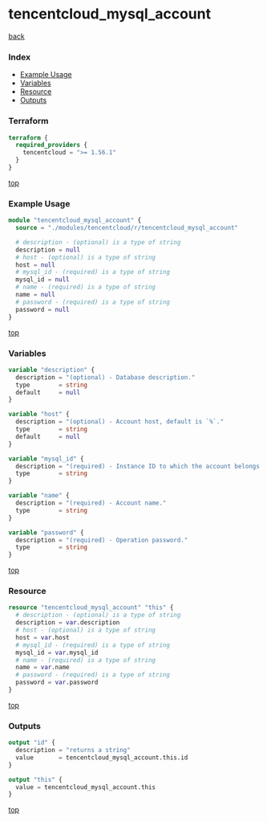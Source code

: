 # tencentcloud_mysql_account

[back](../tencentcloud.md)

### Index

- [Example Usage](#example-usage)
- [Variables](#variables)
- [Resource](#resource)
- [Outputs](#outputs)

### Terraform

```terraform
terraform {
  required_providers {
    tencentcloud = ">= 1.56.1"
  }
}
```

[top](#index)

### Example Usage

```terraform
module "tencentcloud_mysql_account" {
  source = "./modules/tencentcloud/r/tencentcloud_mysql_account"

  # description - (optional) is a type of string
  description = null
  # host - (optional) is a type of string
  host = null
  # mysql_id - (required) is a type of string
  mysql_id = null
  # name - (required) is a type of string
  name = null
  # password - (required) is a type of string
  password = null
}
```

[top](#index)

### Variables

```terraform
variable "description" {
  description = "(optional) - Database description."
  type        = string
  default     = null
}

variable "host" {
  description = "(optional) - Account host, default is `%`."
  type        = string
  default     = null
}

variable "mysql_id" {
  description = "(required) - Instance ID to which the account belongs."
  type        = string
}

variable "name" {
  description = "(required) - Account name."
  type        = string
}

variable "password" {
  description = "(required) - Operation password."
  type        = string
}
```

[top](#index)

### Resource

```terraform
resource "tencentcloud_mysql_account" "this" {
  # description - (optional) is a type of string
  description = var.description
  # host - (optional) is a type of string
  host = var.host
  # mysql_id - (required) is a type of string
  mysql_id = var.mysql_id
  # name - (required) is a type of string
  name = var.name
  # password - (required) is a type of string
  password = var.password
}
```

[top](#index)

### Outputs

```terraform
output "id" {
  description = "returns a string"
  value       = tencentcloud_mysql_account.this.id
}

output "this" {
  value = tencentcloud_mysql_account.this
}
```

[top](#index)